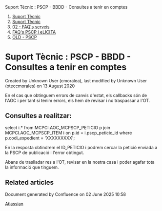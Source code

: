 Suport Tècnic : PSCP - BBDD - Consultes a tenir en comptes  

1.  [Suport Tècnic](index.html)
2.  [Suport Tècnic](13893782.html)
3.  [02 - FAQ's serveis](26313393.html)
4.  [FAQ's PSCP i eLICITA](28705587.html)
5.  [OLD - PSCP](OLD---PSCP_93356826.html)

Suport Tècnic : PSCP - BBDD - Consultes a tenir en comptes
==========================================================

Created by Unknown User (cmoralea), last modified by Unknown User (oteccmorales) on 13 August 2020

En el cas que obtinguem errors de canvis d'estat, els callbacks són de l'AOC i per tant si tenim errors, els hem de revisar i no traspassar a l'OT.

Consultes a realitzar:
----------------------

select i.\* from MCPCI.AOC\_MCPSCP\_PETICIO p
join MCPCI.AOC\_MCPSCP\_ITEM i
on p.id = i.pscp\_peticio\_id
where p.codi\_expedient = 'XXXXXXXXX';

En la resposta obtindrem el ID\_PETICIO i podrem cercar la petició enviada a la PSCP de publicació i l'error obtingut.

Abans de traslladar res a l'OT, revisar en la nostra casa i poder agafar tota la informació que tinguem.

  

Related articles
----------------

  

Document generated by Confluence on 02 June 2025 10:58

[Atlassian](http://www.atlassian.com/)